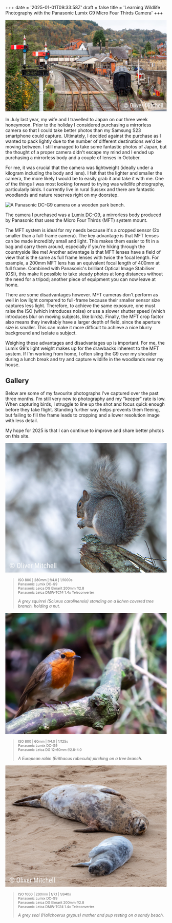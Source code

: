 +++
date = '2025-01-01T09:33:58Z'
draft = false
title = 'Learning Wildlife Photography with the Panasonic Lumix G9 Micro Four Thirds Camera'
+++

![A grey squirrel (Sciurus carolinensis) standing on a lichen covered tree branch, holding a nut.](images/01012025-4.jpg "Grey Squirrel (Sciurus carolinensis)")

In July last year, my wife and I travelled to Japan on our three week honeymoon. Prior to the holiday I considered purchasing a mirrorless camera so that I could take better photos than my Samsung S23 smartphone could capture. Ultimately, I decided against the purchase as I wanted to pack lightly due to the number of different destinations we'd be moving between. I still managed to take some fantastic photos of Japan, but the thought of a proper camera didn't escape my mind and I ended up purchasing a mirrorless body and a couple of lenses in October.

For me, it was crucial that the camera was lightweight (ideally under a kilogram including the body and lens). I felt that the lighter and smaller the camera, the more likely I would be to easily grab it and take it with me. One of the things I was most looking forward to trying was wildlife photography, particularly birds. I currently live in rural Sussex and there are fantastic woodlands and nature reserves right on my doorstep.

![A Panasonic DC-G9 camera on a wooden park bench.](https://cdn.pixabay.com/photo/2019/08/22/20/11/digital-camera-4424316_1280.jpg "Panasonic DC-G9 camera")

The camera I purchased was a [Lumix DC-G9](https://www.panasonic.com/uk/consumer/cameras-camcorders/lumix-mirrorless-cameras/lumix-g-cameras/dc-g9.html), a mirrorless body produced by Panasonic that uses the Micro Four Thirds (MFT) system mount.

The MFT system is ideal for my needs because it's a cropped sensor (2x smaller than a full-frame camera). The key advantage is that MFT lenses can be made incredibly small and light. This makes them easier to fit in a bag and carry them around, especially if you're hiking through the countryside like me! Another advantage is that MFT lenses have a field of view that is the same as full frame lenses with twice the focal length. For example, a 200mm MFT lens has an equivalent focal length of 400mm at full frame. Combined with Panasonic's brilliant Optical Image Stabiliser (OSI), this make it possible to take steady photos at long distances without the need for a tripod; another piece of equipment you can now leave at home.

There are some disadvantages however. MFT cameras don't perform as well in low light compared to full-frame because their smaller sensor size captures less light. Therefore, to achieve the same exposure, one must raise the ISO (which introduces noise) or use a slower shutter speed (which introduces blur on moving subjects, like birds). Finally, the MFT crop factor also means they inevitably have a larger depth of field, since the aperture size is smaller. This can make it more difficult to achieve a nice blurry background and isolate a subject.

Weighing these advantages and disadvantages up is important. For me, the Lumix G9's light weight makes up for the drawbacks inherent to the MFT system. If I'm working from home, I often sling the G9 over my shoulder during a lunch break and try and capture wildlife in the woodlands near my house.

<h2 class="golden-title">Gallery</h2>
Below are some of my favourite photographs I've captured over the past three months. I'm still very new to photography and my "keeper" rate is low. When capturing birds, I struggle to line up the shot and focus quick enough before they take flight. Standing further way helps prevents them fleeing, but failing to fill the frame leads to cropping and a lower resolution image with less detail.

My hope for 2025 is that I can continue to improve and share better photos on this site.

![A grey squirrel (Sciurus carolinensis) standing on a lichen covered tree branch, holding a nut.](images/01012025-1.jpg "Grey Squirrel (Sciurus carolinensis)")

<blockquote>
    <div class="photo-info-wrapper">
        <p class="photo-info-child" style="font-size: 8pt;">
            ISO 800 | 280mm | f/4.0 | 1/1000s<br>
            Panasonic Lumix DC-G9<br>
            Panasonic Leica DG Elmarit 200mm f/2.8<br>
            Panasonic Leica DMW-TC14 1.4x Teleconverter<br>
        </p>
        <p class="photo-info-child" style="font-size: 9.5pt;">
            <i>A grey squirrel (Sciurus carolinensis) standing on a lichen covered tree branch, holding a nut.</i>
        </p>
    </div>
</blockquote>

![A European robin (Erithacus rubecula) perching on a tree branch.](images/01012025-2.jpg "European robin (Erithacus rubecula)")

<blockquote>
    <div class="photo-info-wrapper">
        <p class="photo-info-child" style="font-size: 8pt;">
            ISO 800 | 60mm | f/4.0 | 1/125s<br>
            Panasonic Lumix DC-G9<br>
            Panasonic Leica DG 12-60mm f/2.8-4.0<br>
        </p>
        <p class="photo-info-child" style="font-size: 9.5pt;">
            <i>A European robin (Erithacus rubecula) pirching on a tree branch.</i>
        </p>
    </div>
</blockquote>

![A grey seal (Halichoerus grypus) mother and pup resting on a sandy beach.](images/01012025-3.jpg "Grey Seal (Halichoerus grypus)")

<blockquote>
    <div class="photo-info-wrapper">
        <p class="photo-info-child" style="font-size: 8pt;">
            ISO 1000 | 280mm | f/7.1 | 1/640s<br>
            Panasonic Lumix DC-G9<br>
            Panasonic Leica DG Elmarit 200mm f/2.8<br>
            Panasonic Leica DMW-TC14 1.4x Teleconverter<br>
        </p>
        <p class="photo-info-child" style="font-size: 9.5pt;">
            <i>A grey seal (Halichoerus grypus) mother and pup resting on a sandy beach.</i>
        </p>
    </div>
</blockquote>
